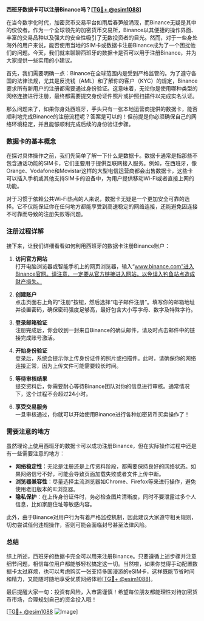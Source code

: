 **西班牙数据卡可以注册Binance吗？[[TG💪+ @esim1088](https://t.me/s/esim1088)]**

在当今数字化时代，加密货币交易平台如雨后春笋般涌现，而Binance无疑是其中的佼佼者。作为一个全球领先的加密货币交易所，Binance以其便捷的操作界面、丰富的交易品种以及强大的安全性吸引了无数投资者的目光。然而，对于一些身处海外的用户来说，能否使用当地的SIM卡或数据卡注册Binance成为了一个困扰他们的问题。今天，我们就来聊聊西班牙的数据卡是否可以用于注册Binance，并为大家提供一些实用的小建议。

首先，我们需要明确一点：Binance在全球范围内是受到严格监管的。为了遵守各国的法律法规，尤其是反洗钱（AML）和了解你的客户（KYC）的规定，Binance要求所有新用户的注册都需要通过身份验证。这意味着，无论你是使用哪种类型的网络连接进行注册，最终都需要提交身份证件照片或护照扫描件以完成实名认证。

那么问题来了，如果你身处西班牙，手头只有一张本地运营商提供的数据卡，能否顺利地完成Binance的注册流程呢？答案是可以的！但前提是你必须确保自己的网络环境稳定，并且能够顺利完成后续的身份验证步骤。

### 数据卡的基本概念

在探讨具体操作之前，我们先简单了解一下什么是数据卡。数据卡通常是指那些不包含通话功能的SIM卡，它们主要用于提供互联网接入服务。例如，在西班牙，像Orange、Vodafone和Movistar这样的大型电信运营商都会出售数据卡，这些卡可以插入手机或其他支持SIM卡的设备中，为用户提供移动Wi-Fi或者直接上网的功能。

对于习惯于依赖公共Wi-Fi热点的人来说，数据卡无疑是一个更加安全可靠的选择。它不仅能保证你在任何地方都能享受到高速稳定的网络连接，还能避免因连接不可靠而导致的注册失败等问题。

### 注册过程详解

接下来，让我们详细看看如何利用西班牙的数据卡注册Binance账户：

1. **访问官方网站**  
   打开电脑浏览器或智能手机上的网页浏览器，输入“www.binance.com”进入Binance官网。请注意，一定要从官方链接进入网站，以免误入钓鱼站点造成财产损失。

2. **创建账户**  
   点击页面右上角的“注册”按钮，然后选择“电子邮件注册”。填写你的邮箱地址并设置密码，确保密码强度足够高，最好包含大小写字母、数字及特殊字符。

3. **登录邮箱验证**  
   注册完成后，你会收到一封来自Binance的确认邮件，请及时点击邮件中的链接完成账号激活。

4. **开始身份验证**  
   登录后，系统会提示你上传身份证件的照片或扫描件。此时，请确保你的网络连接正常，因为上传文件可能需要较长时间。

5. **等待审核结果**  
   提交资料后，你需要耐心等待Binance团队对你的信息进行审核。通常情况下，这个过程不会超过24小时。

6. **享受交易服务**  
   一旦审核通过，你就可以开始使用Binance进行各种加密货币买卖操作了！

### 需要注意的地方

虽然理论上使用西班牙的数据卡可以成功注册Binance，但在实际操作过程中还是有一些需要注意的地方：

- **网络稳定性**：无论是注册还是上传资料阶段，都需要保持良好的网络状态。如果网络信号不好，可能会导致页面加载失败或者文件上传中断。
- **浏览器兼容性**：尽量选择主流浏览器如Chrome、Firefox等来进行操作，避免使用老旧版本的IE浏览器。
- **隐私保护**：在上传身份证件时，务必检查图片清晰度，同时不要泄露过多个人信息，比如家庭住址等敏感内容。

此外，由于Binance对用户行为有着严格监控机制，因此建议大家遵守相关规则，切勿尝试任何违规操作，否则可能会面临封号甚至法律风险。

### 总结

综上所述，西班牙的数据卡完全可以用来注册Binance。只要遵循上述步骤并注意细节问题，相信每位用户都能够轻松搞定这一切。当然啦，如果你觉得手动配置数据卡太过麻烦，也可以考虑购买一张支持多国漫游的eSIM卡，这样既能节省时间和精力，又能随时随地享受优质网络体验[[TG💪+ @esim1088](https://t.me/s/esim1088)]。

最后提醒大家一句：投资有风险，入市需谨慎！希望每位朋友都能理性对待加密货币市场，合理规划自己的资金投入哦！

[[TG💪+ @esim1088](https://t.me/s/esim1088) ![Image](https://i.postimg.cc/4NQfJmqS/Snipaste-2025-05-13-00-14-12.png)]